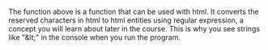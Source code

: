 The function above is a function that can be used with html. It converts the reserved characters in html to html entities using regular expression, a concept you will learn about later in the course. This is why you see strings like "\&lt;" in the console when you run the program.